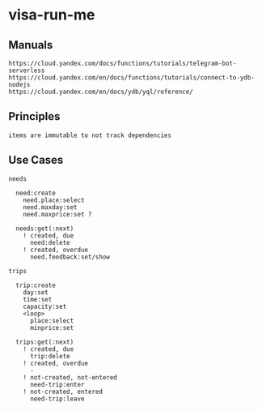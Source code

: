 # visa-run-me

## Manuals

    https://cloud.yandex.com/docs/functions/tutorials/telegram-bot-serverless
    https://cloud.yandex.com/en/docs/functions/tutorials/connect-to-ydb-nodejs
    https://cloud.yandex.com/en/docs/ydb/yql/reference/

## Principles

    items are immutable to not track dependencies

## Use Cases

    needs

      need:create
        need.place:select
        need.maxday:set
        need.maxprice:set ?

      needs:get(:next)
        ! created, due
          need:delete
        ! created, overdue
          need.feedback:set/show

    trips

      trip:create
        day:set
        time:set
        capacity:set
        <loop>
          place:select
          minprice:set

      trips:get(:next)
        ! created, due
          trip:delete
        ! created, overdue
          -
        ! not-created, not-entered
          need-trip:enter
        ! not-created, entered
          need-trip:leave
